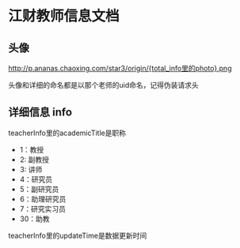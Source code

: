 # 江财教师信息文档

## 头像

<http://p.ananas.chaoxing.com/star3/origin/{total_info里的photo}.png>

头像和详细的命名都是以那个老师的uid命名，记得伪装请求头

## 详细信息 info

teacherInfo里的academicTitle是职称

* 1：教授
* 2: 副教授
* 3: 讲师
* 4：研究员
* 5：副研究员
* 6：助理研究员
* 7：研究实习员
* 30：助教

teacherInfo里的updateTime是数据更新时间
